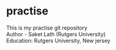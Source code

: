 # practise <br>
This is my practise git repository <br>
Author - Saket Lath (Rutgers University)<br>
Education: Rutgers University, New jersey 
